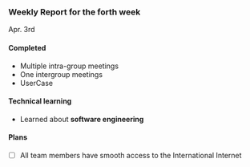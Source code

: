 ### Weekly Report for the forth week

Apr. 3rd

#### Completed
- Multiple intra-group meetings
- One intergroup meetings
- UserCase

#### Technical learning
- Learned about **software engineering**

#### Plans
- [ ] All team members have smooth access to the International Internet
